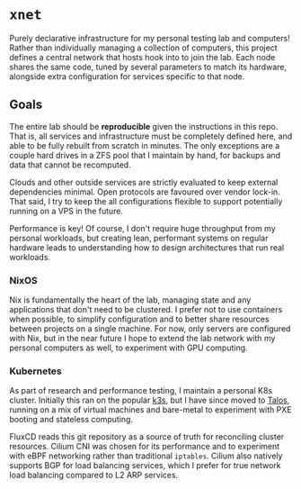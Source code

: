 # `xnet`

Purely declarative infrastructure for my personal testing lab and computers!
Rather than individually managing a collection of computers,
this project defines a central network that hosts hook into to join the lab.
Each node shares the same code,
tuned by several parameters to match its hardware,
alongside extra configuration for services specific to that node.

## Goals

The entire lab should be **reproducible** given the instructions in this repo.
That is, all services and infrastructure must be completely defined here,
and able to be fully rebuilt from scratch in minutes.
The only exceptions are a couple hard drives in a ZFS pool that I maintain by hand,
for backups and data that cannot be recomputed.

Clouds and other outside services are strictly evaluated to keep external dependencies minimal.
Open protocols are favoured over vendor lock-in.
That said, I try to keep the all configurations flexible to support potentially running on a VPS in the future.

Performance is key! Of course, I don't require huge throughput from my personal workloads,
but creating lean, performant systems on regular hardware leads to understanding how to design architectures that run real workloads.

### NixOS

Nix is fundamentally the heart of the lab,
managing state and any applications that don't need to be clustered.
I prefer not to use containers when possible,
to simplify configuration and to better share resources between projects on a single machine.
For now, only servers are configured with Nix,
but in the near future I hope to extend the lab network with my personal computers as well,
to experiment with GPU computing.

### Kubernetes

As part of research and performance testing,
I maintain a personal K8s cluster.
Initially this ran on the popular [k3s](https://k3s.io/),
but I have since moved to [Talos](https://www.talos.dev/),
running on a mix of virtual machines and bare-metal to experiment with PXE booting and stateless computing.

FluxCD reads this git repository as a source of truth for reconciling cluster resources.
Cilium CNI was chosen for its performance and to experiment with eBPF networking rather than traditional `iptables`.
Cilium also natively supports BGP for load balancing services,
which I prefer for true network load balancing compared to L2 ARP services.
